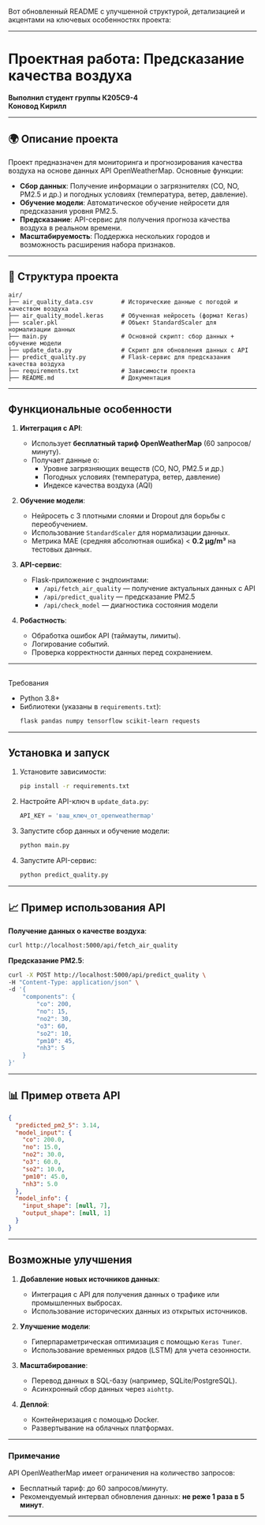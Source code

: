 Вот обновленный README с улучшенной структурой, детализацией и акцентами на ключевых особенностях проекта:

---

# Проектная работа: Предсказание качества воздуха

**Выполнил студент группы К205С9-4**  
**Коновод Кирилл**

---

## 🌍 Описание проекта
Проект предназначен для мониторинга и прогнозирования качества воздуха на основе данных API OpenWeatherMap. Основные функции:
- **Сбор данных**: Получение информации о загрязнителях (CO, NO, PM2.5 и др.) и погодных условиях (температура, ветер, давление).
- **Обучение модели**: Автоматическое обучение нейросети для предсказания уровня PM2.5.
- **Предсказание**: API-сервис для получения прогноза качества воздуха в реальном времени.
- **Масштабируемость**: Поддержка нескольких городов и возможность расширения набора признаков.

---

## 📁 Структура проекта
```
air/
├── air_quality_data.csv        # Исторические данные с погодой и качеством воздуха
├── air_quality_model.keras     # Обученная нейросеть (формат Keras)
├── scaler.pkl                  # Объект StandardScaler для нормализации данных
├── main.py                     # Основной скрипт: сбор данных + обучение модели
├── update_data.py              # Скрипт для обновления данных с API
├── predict_quality.py          # Flask-сервис для предсказания качества воздуха
├── requirements.txt            # Зависимости проекта
├── README.md                   # Документация
```

---

##  Функциональные особенности
1. **Интеграция с API**:
   - Использует **бесплатный тариф OpenWeatherMap** (60 запросов/минуту).
   - Получает данные о:
     - Уровне загрязняющих веществ (CO, NO, PM2.5 и др.)
     - Погодных условиях (температура, ветер, давление)
     - Индексе качества воздуха (AQI)

2. **Обучение модели**:
   - Нейросеть с 3 плотными слоями и Dropout для борьбы с переобучением.
   - Использование `StandardScaler` для нормализации данных.
   - Метрика MAE (средняя абсолютная ошибка) < **0.2 μg/m³** на тестовых данных.

3. **API-сервис**:
   - Flask-приложение с эндпоинтами:
     - `/api/fetch_air_quality` — получение актуальных данных с API
     - `/api/predict_quality` — предсказание PM2.5
     - `/api/check_model` — диагностика состояния модели

4. **Робастность**:
   - Обработка ошибок API (таймауты, лимиты).
   - Логирование событий.
   - Проверка корректности данных перед сохранением.

---

## 
Требования
- Python 3.8+
- Библиотеки (указаны в `requirements.txt`):
  ```bash
  flask pandas numpy tensorflow scikit-learn requests
  ```

---

## Установка и запуск
1. Установите зависимости:
   ```bash
   pip install -r requirements.txt
   ```

2. Настройте API-ключ в `update_data.py`:
   ```python
   API_KEY = 'ваш_ключ_от_openweathermap'
   ```

3. Запустите сбор данных и обучение модели:
   ```bash
   python main.py
   ```

4. Запустите API-сервис:
   ```bash
   python predict_quality.py
   ```

---

## 📈 Пример использования API
**Получение данных о качестве воздуха**:
```bash
curl http://localhost:5000/api/fetch_air_quality
```

**Предсказание PM2.5**:
```bash
curl -X POST http://localhost:5000/api/predict_quality \
-H "Content-Type: application/json" \
-d '{
    "components": {
        "co": 200,
        "no": 15,
        "no2": 30,
        "o3": 60,
        "so2": 10,
        "pm10": 45,
        "nh3": 5
    }
}'
```

---

## 📊 Пример ответа API
```json
{
  "predicted_pm2_5": 3.14,
  "model_input": {
    "co": 200.0,
    "no": 15.0,
    "no2": 30.0,
    "o3": 60.0,
    "so2": 10.0,
    "pm10": 45.0,
    "nh3": 5.0
  },
  "model_info": {
    "input_shape": [null, 7],
    "output_shape": [null, 1]
  }
}
```

---

## Возможные улучшения
1. **Добавление новых источников данных**:
   - Интеграция с API для получения данных о трафике или промышленных выбросах.
   - Использование исторических данных из открытых источников.

2. **Улучшение модели**:
   - Гиперпараметрическая оптимизация с помощью `Keras Tuner`.
   - Использование временных рядов (LSTM) для учета сезонности.

3. **Масштабирование**:
   - Перевод данных в SQL-базу (например, SQLite/PostgreSQL).
   - Асинхронный сбор данных через `aiohttp`.

4. **Деплой**:
   - Контейнеризация с помощью Docker.
   - Развертывание на облачных платформах.

---

### Примечание
API OpenWeatherMap имеет ограничения на количество запросов:
- Бесплатный тариф: до 60 запросов/минуту.
- Рекомендуемый интервал обновления данных: **не реже 1 раза в 5 минут**.

---
